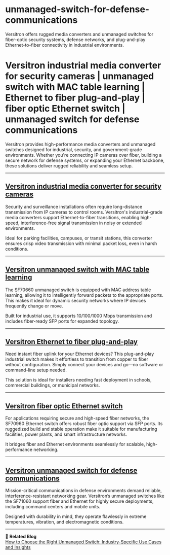 # unmanaged-switch-for-defense-communications
Versitron offers rugged media converters and unmanaged switches for fiber-optic security systems, defense networks, and plug-and-play Ethernet-to-fiber connectivity in industrial environments.

# Versitron industrial media converter for security cameras | unmanaged switch with MAC table learning | Ethernet to fiber plug-and-play | fiber optic Ethernet switch | unmanaged switch for defense communications

Versitron provides high-performance media converters and unmanaged switches designed for industrial, security, and government-grade environments. Whether you're connecting IP cameras over fiber, building a secure network for defense systems, or expanding your Ethernet backbone, these solutions deliver rugged reliability and seamless setup.

---

## [Versitron industrial media converter for security cameras](https://www.versitron.com/products/sf70460-4port-unmanaged-industrial-switch)

Security and surveillance installations often require long-distance transmission from IP cameras to control rooms. Versitron's industrial-grade media converters support Ethernet-to-fiber transitions, enabling high-speed, interference-free signal transmission in noisy or extended environments.

Ideal for parking facilities, campuses, or transit stations, this converter ensures crisp video transmission with minimal packet loss, even in harsh conditions.

---

## [Versitron unmanaged switch with MAC table learning](https://www.versitron.com/products/sf70660-6port-unmanaged-industrial-switch-4101001000-21001g-sfp-slots)

The SF70660 unmanaged switch is equipped with MAC address table learning, allowing it to intelligently forward packets to the appropriate ports. This makes it ideal for dynamic security networks where IP devices frequently change or move.

Built for industrial use, it supports 10/100/1000 Mbps transmission and includes fiber-ready SFP ports for expanded topology.

---

## [Versitron Ethernet to fiber plug-and-play](https://www.versitron.com/products/sf70760-7port-unmanaged-industrial-switch)

Need instant fiber uplink for your Ethernet devices? This plug-and-play industrial switch makes it effortless to transition from copper to fiber without configuration. Simply connect your devices and go—no software or command-line setup needed.

This solution is ideal for installers needing fast deployment in schools, commercial buildings, or municipal networks.

---

## [Versitron fiber optic Ethernet switch](https://www.versitron.com/products/sf70960-9port-unmanaged-industrial-switch)

For applications requiring secure and high-speed fiber networks, the SF70960 Ethernet switch offers robust fiber optic support via SFP ports. Its ruggedized build and stable operation make it suitable for manufacturing facilities, power plants, and smart infrastructure networks.

It bridges fiber and Ethernet environments seamlessly for scalable, high-performance networking.

---

## [Versitron unmanaged switch for defense communications](https://www.versitron.com/products/sf71060-10port-unmanaged-industrial-switch)

Mission-critical communications in defense environments demand reliable, interference-resistant networking gear. Versitron’s unmanaged switches like the SF71060 support fiber and Ethernet for highly secure deployments, including command centers and mobile units.

Designed with durability in mind, they operate flawlessly in extreme temperatures, vibration, and electromagnetic conditions.

---

📘 **Related Blog**  
[How to Choose the Right Unmanaged Switch: Industry-Specific Use Cases and Insights](https://www.versitron.com/blogs/post/how-to-choose-the-right-unmanaged-switch-industry-specific-use-cases-and-insights)
